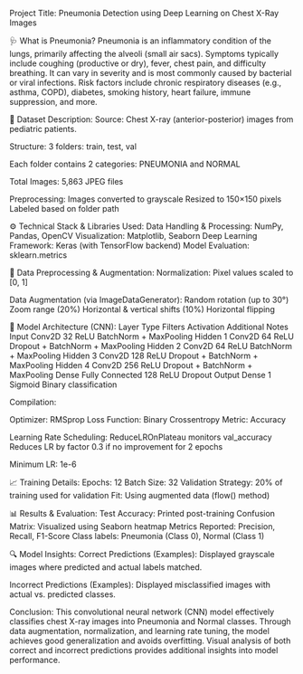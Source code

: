 Project Title: Pneumonia Detection using Deep Learning on Chest X-Ray Images

🩺 What is Pneumonia?
Pneumonia is an inflammatory condition of the lungs, primarily affecting the alveoli (small air sacs). Symptoms typically include coughing (productive or dry), fever, chest pain, and difficulty breathing. It can vary in severity and is most commonly caused by bacterial or viral infections. Risk factors include chronic respiratory diseases (e.g., asthma, COPD), diabetes, smoking history, heart failure, immune suppression, and more.

📂 Dataset Description:
Source: Chest X-ray (anterior-posterior) images from pediatric patients.

Structure:
3 folders: train, test, val

Each folder contains 2 categories: PNEUMONIA and NORMAL

Total Images: 5,863 JPEG files

Preprocessing:
Images converted to grayscale
Resized to 150×150 pixels
Labeled based on folder path

⚙️ Technical Stack & Libraries Used:
Data Handling & Processing: NumPy, Pandas, OpenCV
Visualization: Matplotlib, Seaborn
Deep Learning Framework: Keras (with TensorFlow backend)
Model Evaluation: sklearn.metrics

🔄 Data Preprocessing & Augmentation:
Normalization: Pixel values scaled to [0, 1]

Data Augmentation (via ImageDataGenerator):
Random rotation (up to 30°)
Zoom range (20%)
Horizontal & vertical shifts (10%)
Horizontal flipping

🧠 Model Architecture (CNN):
Layer	Type	Filters	Activation	Additional Notes
Input	Conv2D	32	ReLU	BatchNorm + MaxPooling
Hidden 1	Conv2D	64	ReLU	Dropout + BatchNorm + MaxPooling
Hidden 2	Conv2D	64	ReLU	BatchNorm + MaxPooling
Hidden 3	Conv2D	128	ReLU	Dropout + BatchNorm + MaxPooling
Hidden 4	Conv2D	256	ReLU	Dropout + BatchNorm + MaxPooling
Dense	Fully Connected	128	ReLU	Dropout
Output	Dense	1	Sigmoid	Binary classification

Compilation:

Optimizer: RMSprop
Loss Function: Binary Crossentropy
Metric: Accuracy

Learning Rate Scheduling:
ReduceLROnPlateau monitors val_accuracy
Reduces LR by factor 0.3 if no improvement for 2 epochs

Minimum LR: 1e-6

📈 Training Details:
Epochs: 12
Batch Size: 32
Validation Strategy: 20% of training used for validation
Fit: Using augmented data (flow() method)

📊 Results & Evaluation:
Test Accuracy: Printed post-training
Confusion Matrix: Visualized using Seaborn heatmap
Metrics Reported:
Precision, Recall, F1-Score
Class labels: Pneumonia (Class 0), Normal (Class 1)

🔍 Model Insights:
Correct Predictions (Examples):
Displayed grayscale images where predicted and actual labels matched.

Incorrect Predictions (Examples):
Displayed misclassified images with actual vs. predicted classes.

Conclusion:
This convolutional neural network (CNN) model effectively classifies chest X-ray images into Pneumonia and Normal classes. Through data augmentation, normalization, and learning rate tuning, the model achieves good generalization and avoids overfitting. Visual analysis of both correct and incorrect predictions provides additional insights into model performance.

